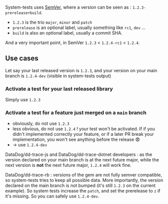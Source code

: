 System-tests uses [SemVer](https://semver.org/), where a version can be seen as : `1.2.3-prerelease+build`.

* `1.2.3` is the trio `major`, `minor` and `patch`
* `prerelease` is an optional label, usually something like `rc1`, `dev` ...
* `build` is also an optional label, usually a commit SHA.

And a very important point, in SemVer `1.2.3` < `1.2.4-rc1` < `1.2.4`.

## Use cases

Let say your last released version is `1.2.3`, and your version on your main branch is `1.2.4-dev` (visible in system-tests output)

### Activate a test for your last released library

Simply use `1.2.3`

### Activate a test for a feature just merged on a `main` branch

* obviously, do not use `1.2.3`
* less obvious, do not use `1.2.4` ! your test won't be activated. If if you didn't implemented correctly your feature, or if a later PR break your implementation, you won't see anything before the release 😨
* -> use `1.2.4-dev`


DataDog/dd-trace-js and DataDog/dd-trace-dotnet developers : as the version declared on your main branch is at the next future major, while the next version is **not** the next future major, `1.2.4` will work fine.

DataDog/dd-trace-rb : versions of the gem are not fully semver compatible, so system-tests tries to keep all possible data. More importantly, the version declared on the main branch is not bumped (it's still `1.2.3` on the current example). So system tests increase the `patch`, and set the prerelease to `z` if it's missing. So you can safely use `1.2.4-dev`.

